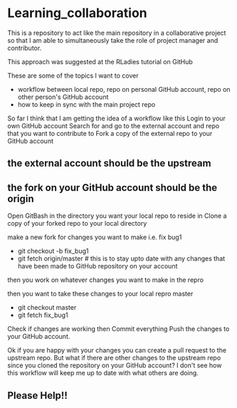 # Learning_collaboration #
This is a repository to act like the main repository in a collaborative project so that I am able to simultaneously take the role of project manager and contributor.

This approach was suggested at the RLadies tutorial on GitHub


These are some of the topics I want to cover
* workflow between local repo, repo on personal GitHub account, repo on other person's GitHub account
* how to keep in sync with the main project repo

So far I think that I am getting the idea of a workflow like this
Login to your own GitHub account
Search for and go to the external account and repo that you want to contribute to
Fork a copy of the external repo to your GitHub account
## the external account should be the upstream
## the fork on your GitHub account should be the origin

Open GitBash in the directory you want your local repo to reside in
Clone a copy of your forked repo to your local directory

make a new fork for changes you want to make i.e. fix bug1 
* git checkout -b fix_bug1
* git fetch origin/master  # this is to stay upto date with any changes that have been made to GitHub repository on your account

then you  work on whatever changes you want to make in the repro

then you want to take these changes to your local repro master

* git checkout master
* git fetch fix_bug1

Check if changes are working then
Commit everything
Push the changes to your GitHub account.


Ok if you are happy with your changes you can create a pull request to the upstream repo.  But what if there are other changes to the upstream repo since you cloned the repository
on your GitHub account?  I don't see how this workflow will keep me up to date with what others are doing.

## Please Help!! ##
